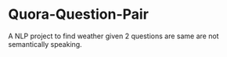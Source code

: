 # Quora-Question-Pair
A NLP project to find weather given 2 questions are same are not semantically speaking.
